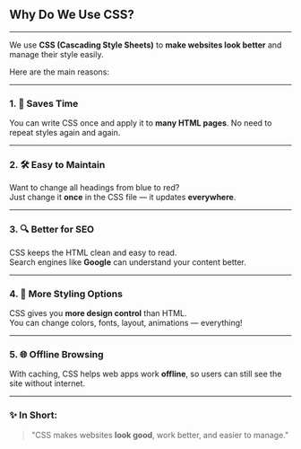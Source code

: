 ## Why Do We Use CSS?
---

We use **CSS (Cascading Style Sheets)** to **make websites look better** and manage their style easily.

Here are the main reasons:

---

### 1. 🔁 **Saves Time**
You can write CSS once and apply it to **many HTML pages**. No need to repeat styles again and again.

---

### 2. 🛠️ **Easy to Maintain**
Want to change all headings from blue to red?  
Just change it **once** in the CSS file — it updates **everywhere**.

---

### 3. 🔍 **Better for SEO**
CSS keeps the HTML clean and easy to read.  
Search engines like **Google** can understand your content better.

---

### 4. 🎨 **More Styling Options**
CSS gives you **more design control** than HTML.  
You can change colors, fonts, layout, animations — everything!

---

### 5. 🌐 **Offline Browsing**
With caching, CSS helps web apps work **offline**, so users can still see the site without internet.

---

### ✨ In Short:
> "CSS makes websites **look good**, work better, and easier to manage."  
